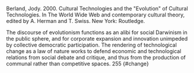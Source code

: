﻿Berland, Jody. 2000. Cultural Technologies and the "Evolution" of Cultural Technologies. In The World Wide Web and contemporary cultural theory, edited by A. Herman and T. Swiss. New York: Routledge.

The discourse of evolutionism functions as an alibi for social Darwinism in the public sphere, and for corporate expansion and innovation unimpeded by collective democratic participation. The rendering of technological change as a law of nature works to defend economic and technological relations from social debate and critique, and thus from the production of communal rather than competitive spaces. 255 {#change}
